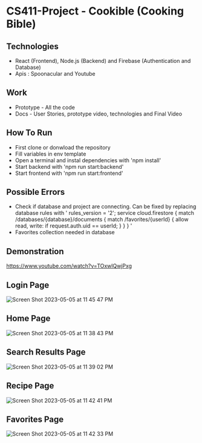 # CS411-Project - Cookible (Cooking Bible)

## Technologies
- React (Frontend), Node.js (Backend) and Firebase (Authentication and Database)
- Apis : Spoonacular and Youtube

## Work
- Prototype - All the code
- Docs - User Stories, prototype video, technologies and Final Video

## How To Run
- First clone or donwload the repository
- Fill variables in env template
- Open a terminal and instal dependencies with 'npm install'
- Start backend with 'npm run start:backend'
- Start frontend with 'npm run start:frontend'

## Possible Errors
- Check if database and project are connecting. Can be fixed by replacing database rules with '
rules_version = '2';
service cloud.firestore {
  match /databases/{database}/documents {
    match /favorites/{userId} {
      allow read, write: if request.auth.uid == userId;
    }
  }
}
'
- Favorites collection needed in database

## Demonstration
https://www.youtube.com/watch?v=TOxwlQwjPxg

## Login Page

![Screen Shot 2023-05-05 at 11 45 47 PM](https://user-images.githubusercontent.com/43320407/236598023-f0b92000-fc6b-4404-ad0f-9fcc94c24f10.png)


## Home Page

![Screen Shot 2023-05-05 at 11 38 43 PM](https://user-images.githubusercontent.com/43320407/236598065-6dad0058-2804-4abe-b42f-82a989e8bc92.png)


## Search Results Page

![Screen Shot 2023-05-05 at 11 39 02 PM](https://user-images.githubusercontent.com/43320407/236598118-9011ffff-be00-48aa-b2ba-e524ac141b55.png)

## Recipe Page

![Screen Shot 2023-05-05 at 11 42 41 PM](https://user-images.githubusercontent.com/43320407/236598148-cb577083-a41a-4b18-a044-049df11faa74.png)

## Favorites Page

![Screen Shot 2023-05-05 at 11 42 33 PM](https://user-images.githubusercontent.com/43320407/236598205-69d7d6d6-5453-49f0-9d0a-f211982aea36.png)

